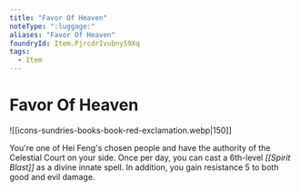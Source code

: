```yaml
---
title: "Favor Of Heaven"
noteType: ":luggage:"
aliases: "Favor Of Heaven"
foundryId: Item.PjrcdrIvubny59Xq
tags:
  - Item
---
```


# Favor Of Heaven
![[icons-sundries-books-book-red-exclamation.webp|150]]

You're one of Hei Feng's chosen people and have the authority of the Celestial Court on your side. Once per day, you can cast a 6th-level _[[Spirit Blast]]_ as a divine innate spell. In addition, you gain resistance 5 to both good and evil damage.
